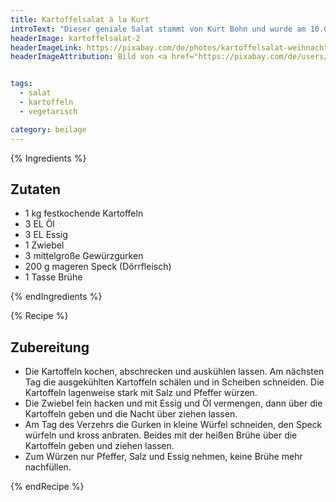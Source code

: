 ```yaml
---
title: Kartoffelsalat à la Kurt
introText: "Dieser geniale Salat stammt von Kurt Bohn und wurde am 10.01.1993 in die Newsgroup „zer.t-netz.essen“ gepostet. Da ich weder einen Zugang zu dieser Gruppe habe noch den Eindruck habe, daß die E-Mail-Adresse von Kurt gleich geblieben ist, danke ich in die Anonymität hinein. Das Rezept habe ich in der [Rezeptsammlung der Uni Kaiserslautern](http://kochbuch.unix-ag.uni-kl.de/) gefunden."
headerImage: kartoffelsalat-2
headerImageLink: https://pixabay.com/de/photos/kartoffelsalat-weihnachtsessen-580852/
headerImageAttribution: Bild von <a href="https://pixabay.com/de/users/counselling-440107/?utm_source=link-attribution&amp;utm_medium=referral&amp;utm_campaign=image&amp;utm_content=580852">Ulrike Mai</a> auf <a href="https://pixabay.com/de/?utm_source=link-attribution&amp;utm_medium=referral&amp;utm_campaign=image&amp;utm_content=580852">Pixabay</a>


tags:
  - salat
  - kartoffeln
  - vegetarisch

category: beilage
---
```


{% Ingredients %}

## Zutaten

- 1 kg festkochende Kartoffeln
- 3 EL Öl
- 3 EL Essig
- 1 Zwiebel
- 3 mittelgroße Gewürzgurken
- 200 g mageren Speck (Dörrfleisch)
- 1 Tasse Brühe

{% endIngredients %}

{% Recipe %}

## Zubereitung

- Die Kartoffeln kochen, abschrecken und auskühlen lassen. Am nächsten Tag die ausgekühlten Kartoffeln schälen und in Scheiben schneiden. Die Kartoffeln lagenweise stark mit Salz und Pfeffer würzen.
- Die Zwiebel fein hacken und mit Essig und Öl vermengen, dann über die Kartoffeln geben und die Nacht über ziehen lassen.
- Am Tag des Verzehrs die Gurken in kleine Würfel schneiden, den Speck würfeln und kross anbraten. Beides mit der heißen Brühe über die Kartoffeln geben und ziehen lassen.
- Zum Würzen nur Pfeffer, Salz und Essig nehmen, keine Brühe mehr nachfüllen.

{% endRecipe %}
